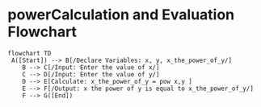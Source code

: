 # powerCalculation and Evaluation Flowchart

```mermaid
flowchart TD
 A([Start]) --> B[/Declare Variables: x, y, x_the_power_of_y/]
    B --> C[/Input: Enter the value of x/]
    C --> D[/Input: Enter the value of y/]
    D --> E[Calculate: x_the_power_of_y = pow x,y ]
    E --> F[/Output: x the power of y is equal to x_the_power_of_y/]
    F --> G([End])
